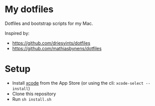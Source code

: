 # My dotfiles

Dotfiles and bootstrap scripts for my Mac.

Inspired by:
- https://github.com/driesvints/dotfiles
- https://github.com/mathiasbynens/dotfiles

# Setup

- Install [xcode](https://developer.apple.com/xcode/) from the App Store (or using the cli: `xcode-select --install`)
- Clone this repository
- Run `sh install.sh`
